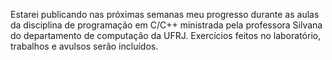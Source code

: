 Estarei publicando nas próximas semanas meu progresso durante as aulas da disciplina
de programação em C/C++ ministrada pela professora Silvana do departamento de computação
da UFRJ. Exercícios feitos no laboratório, trabalhos e avulsos serão incluídos. 
